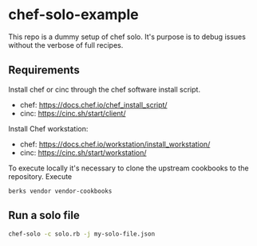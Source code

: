 # chef-solo-example

This repo is a dummy setup of chef solo. It's purpose is to debug issues without the verbose of full recipes. 

## Requirements

Install chef or cinc through the chef software install script. 
- chef: https://docs.chef.io/chef_install_script/
- cinc: https://cinc.sh/start/client/ 


Install Chef workstation: 
- chef: https://docs.chef.io/workstation/install_workstation/
- cinc: https://cinc.sh/start/workstation/

To execute locally it's necessary to clone the upstream cookbooks to the repository. Execute 

```
berks vendor vendor-cookbooks
```


## Run a solo file

```bash
chef-solo -c solo.rb -j my-solo-file.json
```
